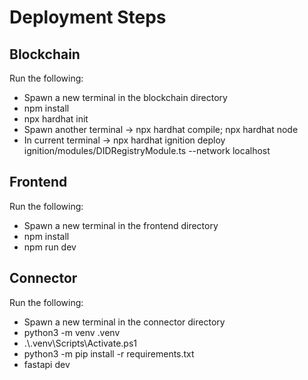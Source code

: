 # Deployment Steps

## Blockchain

Run the following:

- Spawn a new terminal in the blockchain directory
- npm install
- npx hardhat init
- Spawn another terminal -> npx hardhat compile; npx hardhat node
- In current terminal -> npx hardhat ignition deploy ignition/modules/DIDRegistryModule.ts --network localhost

## Frontend

Run the following:

- Spawn a new terminal in the frontend directory
- npm install
- npm run dev

## Connector

Run the following:

- Spawn a new terminal in the connector directory
- python3 -m venv .venv
- .\\.venv\Scripts\Activate.ps1
- python3 -m pip install -r requirements.txt
- fastapi dev

